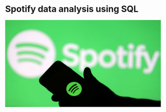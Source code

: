 # Spotify data analysis using SQL
![Spotify_logo](https://github.com/prachisharma52833-art/Spotify_new/blob/main/spotify_logo.jpg)

